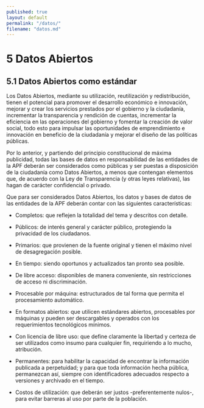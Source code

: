 ```yaml
---
published: true
layout: default
permalink: "/datos/"
filename: "datos.md"
---
```


# 5 Datos Abiertos

## 5.1  Datos Abiertos como estándar

Los Datos Abiertos, mediante su utilización, reutilización y redistribución, tienen el potencial para promover el desarrollo económico e innovación, mejorar y crear los servicios prestados por el gobierno y la ciudadanía, incrementar la transparencia y rendición de cuentas, incrementar la eficiencia en las operaciones del gobierno y fomentar la creación de valor social, todo esto para impulsar las oportunidades de emprendimiento e innovación en beneficio de la ciudadanía y mejorar el diseño de las políticas públicas.

Por lo anterior, y partiendo del principio constitucional de máxima publicidad, todas las bases de datos en responsabilidad de las entidades de la APF deberán ser considerados como públicas y ser puestas a disposición de la ciudadanía como Datos Abiertos, a menos que contengan elementos que, de acuerdo con la Ley de Transparencia (y otras leyes relativas), las hagan de carácter confidencial o privado.

Que para ser considerados Datos Abiertos, los datos y bases de datos de las entidades de la APF deberán contar con las siguientes características:

 + Completos: que reflejen la totalidad del tema y descritos con detalle. 

 + Públicos: de interés general y carácter público, protegiendo la privacidad de los ciudadanos. 

 + Primarios: que provienen de la fuente original y tienen el máximo nivel de desagregación posible. 

 + En tiempo: siendo oportunos y actualizados tan pronto sea posible. 

 + De libre acceso: disponibles de manera conveniente, sin restricciones de acceso ni discriminación. 

 + Procesable por máquina: estructurados de tal forma que permita el procesamiento automático. 

 + En formatos abiertos: que utilicen estándares abiertos, procesables por máquinas y pueden ser descargables y operados con los requerimientos tecnológicos mínimos. 

 + Con licencia de libre uso: que define claramente la libertad y certeza de ser utilizados como insumo para cualquier fin, requiriendo a lo mucho, atribución. 

 + Permanentes: para habilitar la capacidad de encontrar la información publicada a perpetuidad; y para que toda información hecha pública, permanezcan así, siempre con identificadores adecuados respecto a versiones y archivado en el tiempo. 

 + Costos de utilización: que deberán ser justos -preferentemente nulos-, para evitar barreras al uso por parte de la población. 


